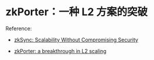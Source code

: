 # zkPorter：一种 L2 方案的突破



Reference: 

- [zkSync: Scalability Without Compromising Security](https://medium.com/1kxnetwork/zksync-scalability-without-compromising-security-a86a67d5cc2)

- [zkPorter: a breakthrough in L2 scaling](https://medium.com/matter-labs/zkporter-a-breakthrough-in-l2-scaling-ed5e48842fbf)
